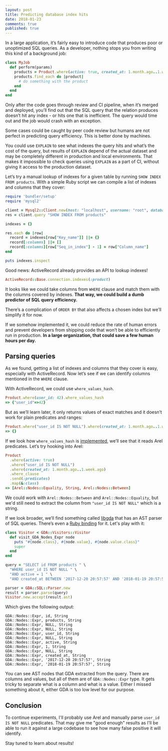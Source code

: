 ```yaml
---
layout: post
title: Predicting database index hits
date: 2018-01-23
comments: true
published: true
---
```


In a large application, it’s fairly easy to introduce code that produces poor or unoptimized SQL queries.
As a developer, nothing stops you from writing this kind of a background job:

```ruby
class MyJob
  def perform(params)
    products = Product.where(active: true, created_at: 1.month.ago..1.week.ago, user_id: params[:user_id])
    products.find_each do |product|
      # do something with the product
    end
  end
end
```

Only after the code goes through review and CI pipeline, when it’s merged and deployed, you’ll find out that the SQL query that the relation produces doesn’t hit any index - or hits one that is inefficient. The query would time out and the job would crash with an exception.

Some cases could be caught by peer code review but humans are not perfect in predicting query efficiency. This is better done by machines.

You could use `EXPLAIN` to see what indexes the query hits and what’s the cost of the query, but results of `EXPLAIN` depend of the actual dataset and may be completely different in production and local environments. That makes it impossible to check queries using `EXPLAIN` as a part of CI, without giving it access to the production dataset.

Let’s try a manual lookup of indexes for a given table by running `SHOW INDEX FROM products`.
With a simple Ruby script we can compile a list of indexes and columns that they cover:

```ruby
require 'bundler/setup'
require 'mysql2'

client = Mysql2::Client.new(host: "localhost", username: "root", database: "demo")
res = client.query "SHOW INDEX FROM products"

indexes = {}

res.each do |row|
  record = indexes[row["Key_name"]] ||= {}
  record[:columns] ||= []
  record[:columns][row["Seq_in_index"] - 1] = row["Column_name"]
end

puts indexes.inspect
```

Good news: ActiveRecord already provides an API to lookup indexes!

```ruby
ActiveRecord::Base.connection.indexes(:product)
```

It looks like we could take columns from `WHERE` clause and match them with the columns covered by indexes. **That way, we could build a dumb predictor of SQL query efficiency.**

There’s a complication of `ORDER BY` that also affects a chosen index but we’ll simplify it for now.

If we somehow implemented it, we could reduce the rate of human errors and prevent developers from shipping code that won’t be able to efficiently run in production. **In a large organization, that could save a few human hours per day.**

## Parsing queries

As we found, getting a list of indexes and columns that they cover is easy, especially with ActiveRecord. Now let’s see if we can identify columns mentioned in the `WHERE` clause.

With ActiveRecord, we could use `where_values_hash`.

```ruby
Product.where(user_id: 42).where_values_hash
=> {"user_id"=>42}
```

But as we’ll learn later, it only returns values of exact matches and it doesn’t work for plain predicates and ranges:

```ruby
Product.where("user_id IS NOT NULL").where(created_at: 1.month.ago..1.week.ago).where_values_hash
=> {}
```

If we look how `where_values_hash` is [implemented](https://github.com/rails/rails/blob/412db710dfa6ed84654068576b1841966d7f89b2/activerecord/lib/active_record/relation/where_clause.rb#L49), we’ll see that it reads Arel predicates. Let’s try hooking into Arel:


```ruby
Product
  .where(active: true)
  .where("user_id IS NOT NULL")
  .where(created_at: 1.month.ago..1.week.ago)
  .where_clause
  .send(:predicates)
  .map(&:class)
=> [Arel::Nodes::Equality, String, Arel::Nodes::Between]
```

We could work with `Arel::Nodes::Between` and `Arel::Nodes::Equality`, but we'd still need to extract the column from `"user_id IS NOT NULL"` which is a string.

If we look broader, we’ll find something called [libgda](https://github.com/GNOME/libgda) that has an AST parser of SQL queries. There’s even a [Ruby binding](https://github.com/tenderlove/gda) for it. Let's play with it:

```ruby
class Visitor < GDA::Visitors::Visitor
  def visit_GDA_Nodes_Expr node
    puts "#{node.class}, #{node.value}, #{node.value.class}"
    super
  end
end

query = "SELECT id FROM products " \
  "WHERE user_id IS NOT NULL " \
  "AND active = 1 " \
  "AND created_at BETWEEN '2017-12-20 20:57:57' AND '2018-01-19 20:57:57'"

parser = GDA::SQL::Parser.new
result = parser.parse(query)
Visitor.new.accept(result.ast)
```

Which gives the following output:

```
GDA::Nodes::Expr, id, String
GDA::Nodes::Expr, products, String
GDA::Nodes::Expr, NULL, String
GDA::Nodes::Expr, NULL, String
GDA::Nodes::Expr, user_id, String
GDA::Nodes::Expr, NULL, String
GDA::Nodes::Expr, active, String
GDA::Nodes::Expr, 1, String
GDA::Nodes::Expr, NULL, String
GDA::Nodes::Expr, created_at, String
GDA::Nodes::Expr, '2017-12-20 20:57:57', String
GDA::Nodes::Expr, '2018-01-19 20:57:57', String
```

You can see AST nodes that GDA extracted from the query. There are columns and values, but all of them are of `GDA::Nodes::Expr` type. It gets tricky to separate what is a column and what is a value. Either I missed something about it, either GDA is too low level for our purpose.

## Conclusion

To continue experiments, I'll probably use Arel and manually parse `user_id IS NOT NULL` predicates. That may give me "good enough" results as I'll be able to run it against a large codebase to see how many false positive it will identify.

Stay tuned to learn about results!
